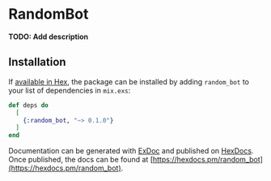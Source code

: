 # RandomBot

**TODO: Add description**

## Installation

If [available in Hex](https://hex.pm/docs/publish), the package can be installed
by adding `random_bot` to your list of dependencies in `mix.exs`:

```elixir
def deps do
  [
    {:random_bot, "~> 0.1.0"}
  ]
end
```

Documentation can be generated with [ExDoc](https://github.com/elixir-lang/ex_doc)
and published on [HexDocs](https://hexdocs.pm). Once published, the docs can
be found at [https://hexdocs.pm/random_bot](https://hexdocs.pm/random_bot).

